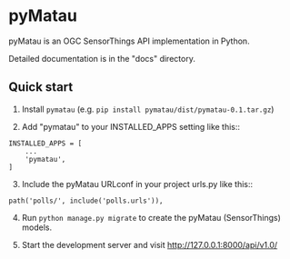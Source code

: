 # pyMatau

pyMatau is an OGC SensorThings API implementation in Python.

Detailed documentation is in the "docs" directory.

## Quick start

1. Install `pymatau` (e.g. `pip install pymatau/dist/pymatau-0.1.tar.gz`)

2. Add "pymatau" to your INSTALLED_APPS setting like this::

```buildoutcfg
INSTALLED_APPS = [
    ...
    'pymatau',
]
```

3. Include the pyMatau URLconf in your project urls.py like this::

```buildoutcfg
path('polls/', include('polls.urls')),
```

4. Run `python manage.py migrate` to create the pyMatau (SensorThings) models.

5. Start the development server and visit http://127.0.0.1:8000/api/v1.0/
